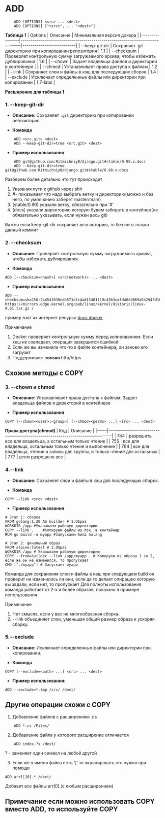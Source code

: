 # ADD

```
    ADD [OPTIONS] <src> ... <dest>
    ADD [OPTIONS] ["<src>", ... "<dest>"]
```

__Таблица 1__
| Options        | Описание                                                                     | Минимальная версия докера |
|----------------|------------------------------------------------------------------------------|---------------------------|
| --keep-git-dir | Сохраняет .git директорию при копировании репозитория                        | 1.1                       |
| --checksum     | Проверяет контрольную сумму загружаемого архива, чтобы избежать дублирования | 1.6                       |
| --chown        | Задает владельца файлов и директорий в контейнере                            |                           |
| --chmod        | Устанавливает права доступа к файлам                                         | 1.2                       |
| --link         | Сохраняет слои и файлы в кэш для последующих сборок                          | 1.4                       |
| --exclude      | Исключает определенные файлы или директории при копировании                  | 1.7-labs                  |

__Расширение для таблицы 1__

### 1. --keep-git-dir
- **Описание**: Сохраняет `.git` директорию при копировании репозитория.

- **Команда**
```
    ADD <src.git> <dest>
    ADD --keep-git-dir=true <src.git> <dest>
```
- **Пример использования**
```
    ADD git@github.com:Ritmichniy0/django.git#stable/0.90.x:docs
    ADD --keep-git-dir=true git@github.com:Ritmichniy0/django.git#stable/0.90.x:docs
```

Разберем более детально что тут происходит
1. Указания пути к github через shh
2.  #- показывает что надо выбрать ветку и директорию(можно и без него, по умолчанию заберет master/main)
4. (stable/0.90) указали ветку, обязательно при '#'
5. (docs) указали директорию которую будем забирать в контейнер(не обязательно указывать, если нужен весь git)

Важно если keep-git-dir сохраняет всю историю, то без него только данный коммит
### 2. --checksum
- **Описание**: Проверяет контрольную сумму загружаемого архива, чтобы избежать дублирования.

- **Команда**
```
ADD [--checksum=<hash>] <src(network)> ... <dest>
```

- **Пример использования**
```
ADD --checksum=sha256:24454f830cdb571e2c4ad15481119c43b3cafd48dd869a9b2945d1036d1dc68d https://mirrors.edge.kernel.org/pub/linux/kernel/Historic/linux-0.01.tar.gz /
```

пример взят из интернет ресурса [docs.docker](https://docs.docker.com/reference/dockerfile/#add---checksum)

Примечание

1. Docker проверяет контрольную сумму перед копированием. Если хеш не совпадает, операция завершится ошибкой
2. Если же вы изменили что-то в файле контейнера, он заново его загрузит
3. Поддерживает __только__ http/https

## Схожие методы с COPY

### 3. --chown и chmod

- **Описание**: Устанавливает права доступа к файлам. Задает владельца файлов и директорий в контейнере

- **Пример использования**
```
COPY [--chown=<user>:<group>] [--chmod=<perms> ...] <src> ... <dest>
```

__Права доступа(chmod)__ 
| Код | Описание                                                                       |
|-----|--------------------------------------------------------------------------------|
| 744 | разрешить все для владельца, а остальным только чтение                         |
| 755 | все для владельца, остальным только чтение и выполнение                        |
| 764 | все для владельца, чтение и запись для группы, и только чтение для   остальных |
| 777 | всем разрешено все                                                             |

### 4.--link
- **Описание**: Сохраняет слои и файлы в кэш для последующих сборок.

- **Команда**
```
COPY --link <src> <dest> 
```
- **Пример использования**
```
# Этап 1: сборка
FROM golang:1.20 AS builder # 1.Образ
WORKDIR /app #Указываем рабочую директорию
COPY --link . .  #Копируем файлы из лок. в контейнер
RUN go build -o myapp #Запускаем билд Golang

# Этап 2: финальный образ
FROM alpine:latest # 2.Образ
WORKDIR /app # Указываем рабочую директорию
COPY --from=builder --link /app/myapp . # Копируем из образа 1 во 2, если же он не изменился, то пропускает
CMD ["./myapp"] # Запускает myapp
```

Команда для сохранения слои и файлы в кэш при следующем build он проверит не изменились ли они, если да то делает опирацию которую вы задали, если нет, то пропускает
Для полноты использования команда работает от 2-х и более образов, показано в примере использования

Примечание
1. Нет смысла, если у вас не многообразная сборка.
2. --link объединяет слои, уменьшая общий размер образа и ускоряя сборку.

### 5.--exclude
- **Описание**: Исключает определенные файлы или директории при копировании.

- **Команда**
```
COPY [--exclude=<path> ...] <src> ... <dest>
```

- **Пример использования**:
```
ADD --exclude=*.tmp /src/ /dest/
```

## Другие операции схожи с COPY

1. Добавление файлов с расширением .cs
```
    ADD *.cs /Files/
```
2. Добавление файла у которого расширение отличается
```
    ADD index.?s /dest/
```
? - заменяет один символ на любой другой

3. Если же в имени файла есть '[' то экранировать это нужно при помощи
```
ADD arr[[]0].* /dest/
```
Добавит все файлы arr[0].(с любым расширением)

## Примечание если можно использовать COPY вместо ADD, то используйте COPY